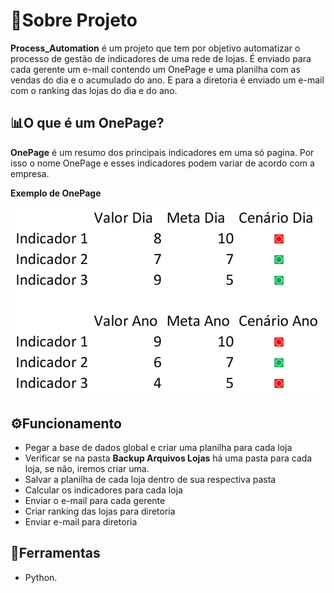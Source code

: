 # 📖Sobre  Projeto

**Process_Automation** é um projeto que tem por objetivo automatizar o processo de gestão de indicadores de uma rede de lojas. É enviado para cada gerente um e-mail contendo um OnePage e uma planilha com as vendas do dia e o acumulado do ano. E para a diretoria é enviado um e-mail com o ranking das lojas do dia e do ano.

## 📊O que é um OnePage?
**OnePage** é um resumo dos principais indicadores em uma só pagina. Por isso o nome OnePage e esses indicadores podem variar de acordo com a empresa. 


**Exemplo de OnePage**

![exempli_onepage](https://github.com/DanielCardosoMDS/Python/blob/main/Process_Automation/Imagens/OnePage.PNG)

## ⚙Funcionamento
* Pegar a base de dados global e criar uma planilha para cada loja
* Verificar se na pasta **Backup Arquivos Lojas** há uma pasta para cada loja, se não, iremos criar uma.
* Salvar a planilha de cada loja dentro de sua respectiva pasta
* Calcular os indicadores para cada loja
* Enviar o e-mail para cada gerente
* Criar ranking das lojas para diretoria
* Enviar e-mail para diretoria

## 🔧Ferramentas
- Python.

